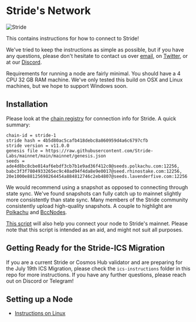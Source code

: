 # Stride's Network

![Stride](assets/stride-banner.png)

This contains instructions for how to connect to Stride!

We've tried to keep the instructions as simple as possible, but if you have any questions, please don't hesitate to contact us over [email](mailto:hello@stridelabs.co), on [Twitter](https://twitter.com/stride_zone), or at our [Discord](https://stride.zone/discord).

Requirements for running a node are fairly minimal. You should have a 4 CPU 32 GB RAM machine. We've only tested this build on OSX and Linux machines, but we hope to support Windows soon.


## Installation

Please look at the [chain registry](https://github.com/cosmos/chain-registry/tree/master/stride) for connection info for Stride. A quick summary:

    chain-id = stride-1
    stride hash = 4b5d80ac5cafb418debc8a860959d4a6c6797cfb
    stride version = v11.0.0
    genesis file = https://raw.githubusercontent.com/Stride-Labs/mainnet/main/mainnet/genesis.json
    seeds = ade4d8bc8cbe014af6ebdf3cb7b1e9ad36f412c0@seeds.polkachu.com:12256, babc3f3f7804933265ec9c40ad94f4da8e9e0017@seed.rhinostake.com:12256, 20e1000e88125698264454a884812746c2eb4807@seeds.lavenderfive.com:12256

We would recommend using a snapshot as opposed to connecting through state sync. We've found snapshots can fully catch up to mainnet slightly more consistently than state sync. Many members of the Stride community consistently upload high-quality snapshots. A couple to highlight are [Polkachu](https://polkachu.com/tendermint_snapshots/stride) and [BccNodes](https://bccnodes.com/m/stride/#snapshot).

[This script](https://github.com/Stride-Labs/mainnet/blob/main/mainnet/join_stride.sh) will also help you connect your node to Stride's mainnet. Please note that this script is intended as an aid, and might not suit all purposes. 

## Getting Ready for the Stride-ICS Migration

If you are a current Stride or Cosmos Hub validator and are preparing for the July 19th ICS Migration, please check the `ics-instructions` folder in this repo for more instructions. If you have any further questions, please reach out on Discord or Telegram!

## Setting up a Node
- [Instructions on Linux](https://github.com/Stride-Labs/mainnet/tree/main/mainnet)
